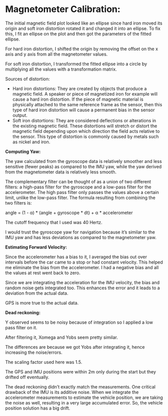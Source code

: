 # **Magnetometer Calibration:**

The initial magnetic field plot looked like an ellipse since hard iron moved its origin and soft iron
distortion rotated it and changed it into an ellipse. To fix this, I fit an ellipse on the plot and then
got the parameters of the fitted ellipse.

For hard iron distortion, I shifted the origin by removing the offset on the x axis and y axis from
all the magnetometer values.

For soft iron distortion, I transformed the fitted ellipse into a circle by multiplying all the values
with a transformation matrix.

Sources of distortion:

- Hard iron distortions: They are created by objects that produce a magnetic field. A
    speaker or piece of magnetized iron for example will cause a hard iron distortion. If the
    piece of magnetic material is physically attached to the same reference frame as the
    sensor, then this type of hard iron distortion will cause a permanent bias in the sensor
    output.
- Soft iron distortions: They are considered deflections or alterations in the existing
    magnetic field. These distortions will stretch or distort the magnetic field depending
    upon which direction the field acts relative to the sensor. This type of distortion is
    commonly caused by metals such as nickel and iron.


**Computing Yaw:**

The yaw calculated from the gyroscope data is relatively smoother and less sensitive (fewer
peaks) as compared to the IMU yaw, while the yaw derived from the magnetometer data is
relatively less smooth.

The complementary filter can be thought of as a union of two different filters: a high-pass filter
for the gyroscope and a low-pass filter for the accelerometer. The high pass filter only passes
the values above a certain limit, unlike the low-pass filter. The formula resulting from combining
the two filters is:

angle = (1 - α) * (angle + gyroscope * dt) + α * accelerometer

The cutoff frequency that I used was 40 Hertz.


I would trust the gyroscope yaw for navigation because it’s similar to the IMU yaw and has less
deviations as compared to the magnetometer yaw.

**Estimating Forward Velocity:**

Since the accelerometer has a bias to it, I averaged the bias out over intervals before the car
came to a stop or had constant velocity. This helped me eliminate the bias from the
accelerometer. I had a negative bias and all the values at rest went back to zero.

Since we are integrating the acceleration for the IMU velocity, the bias and random noise gets
integrated too. This enhances the error and it leads to a deviation from the actual data.

GPS is more true to the actual data.


**Dead reckoning:**

Y observed seems to be noisy because of integration so I applied a low pass filter on it.

After filtering it, Xomega and Yobs seem pretty similar.

The differences are because we got Yobs after integrating it, hence increasing the noise/errors.


The scaling factor used here was 1.5.

The GPS and IMU positions were within 2m only during the start but they drifted off eventually.

The dead reckoning didn’t exactly match the measurements. One critical drawback of the IMU is
its additive noise. When we integrate the accelerometer measurements to estimate the vehicle
position, we are taking the noise as well, resulting in a very large accumulated error. So, the
vehicle position solution has a big drift.

